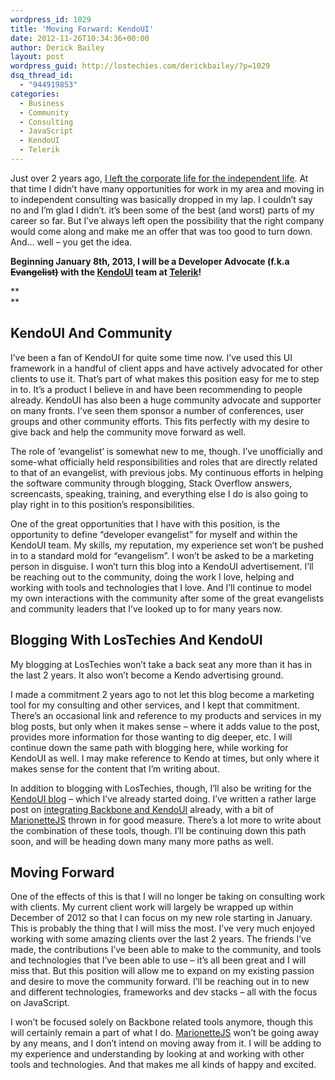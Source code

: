 ```yaml
---
wordpress_id: 1029
title: 'Moving Forward: KendoUI'
date: 2012-11-26T10:34:36+00:00
author: Derick Bailey
layout: post
wordpress_guid: http://lostechies.com/derickbailey/?p=1029
dsq_thread_id:
  - "944919853"
categories:
  - Business
  - Community
  - Consulting
  - JavaScript
  - KendoUI
  - Telerik
---
```

Just over 2 years ago, [I left the corporate life for the independent life](http://lostechies.com/derickbailey/2010/11/01/becoming-an-independent-consultant/). At that time I didn&#8217;t have many opportunities for work in my area and moving in to independent consulting was basically dropped in my lap. I couldn&#8217;t say no and I&#8217;m glad I didn&#8217;t. it&#8217;s been some of the best (and worst) parts of my career so far. But I&#8217;ve always left open the possibility that the right company would come along and make me an offer that was too good to turn down. And… well &#8211; you get the idea.

 

**Beginning January 8th, 2013, I will be a Developer Advocate (f.k.a **<span style="text-decoration: line-through;"><strong>Evangelist)</strong></span>** with the [KendoUI](http://www.kendoui.com/) team at [Telerik](http://www.telerik.com/)!**

**  
** 

## KendoUI And Community

I&#8217;ve been a fan of KendoUI for quite some time now. I&#8217;ve used this UI framework in a handful of client apps and have actively advocated for other clients to use it. That&#8217;s part of what makes this position easy for me to step in to. It&#8217;s a product I believe in and have been recommending to people already. KendoUI has also been a huge community advocate and supporter on many fronts. I&#8217;ve seen them sponsor a number of conferences, user groups and other community efforts. This fits perfectly with my desire to give back and help the community move forward as well.

The role of &#8216;evangelist&#8217; is somewhat new to me, though. I&#8217;ve unofficially and some-what officially held responsibilities and roles that are directly related to that of an evangelist, with previous jobs. My continuous efforts in helping the software community through blogging, Stack Overflow answers, screencasts, speaking, training, and everything else I do is also going to play right in to this position&#8217;s responsibilities. 

One of the great opportunities that I have with this position, is the opportunity to define &#8220;developer evangelist&#8221; for myself and within the KendoUI team. My skills, my reputation, my experience set won&#8217;t be pushed in to a standard mold for &#8220;evangelism&#8221;. I won&#8217;t be asked to be a marketing person in disguise. I won&#8217;t turn this blog into a KendoUI advertisement. I&#8217;ll be reaching out to the community, doing the work I love, helping and working with tools and technologies that I love. And I&#8217;ll continue to model my own interactions with the community after some of the great evangelists and community leaders that I&#8217;ve looked up to for many years now.

## Blogging With LosTechies And KendoUI

My blogging at LosTechies won&#8217;t take a back seat any more than it has in the last 2 years. It also won&#8217;t become a Kendo advertising ground.

I made a commitment 2 years ago to not let this blog become a marketing tool for my consulting and other services, and I kept that commitment. There&#8217;s an occasional link and reference to my products and services in my blog posts, but only when it makes sense &#8211; where it adds value to the post, provides more information for those wanting to dig deeper, etc. I will continue down the same path with blogging here, while working for KendoUI as well. I may make reference to Kendo at times, but only where it makes sense for the content that I&#8217;m writing about.

In addition to blogging with LosTechies, though, I&#8217;ll also be writing for the [KendoUI blog](http://www.kendoui.com/blogs.aspx) &#8211; which I&#8217;ve already started doing. I&#8217;ve written a rather large post on [integrating Backbone and KendoUI](http://www.kendoui.com/blogs/teamblog/posts/12-11-26/backbone_and_kendo_ui_a_beautiful_combination.aspx) already, with a bit of [MarionetteJS](http://marionettejs.com) thrown in for good measure. There&#8217;s a lot more to write about the combination of these tools, though. I&#8217;ll be continuing down this path soon, and will be heading down many many more paths as well.

## Moving Forward

One of the effects of this is that I will no longer be taking on consulting work with clients. My current client work will largely be wrapped up within December of 2012 so that I can focus on my new role starting in January. This is probably the thing that I will miss the most. I&#8217;ve very much enjoyed working with some amazing clients over the last 2 years. The friends I&#8217;ve made, the contributions I&#8217;ve been able to make to the community, and tools and technologies that I&#8217;ve been able to use &#8211; it&#8217;s all been great and I will miss that. But this position will allow me to expand on my existing passion and desire to move the community forward. I&#8217;ll be reaching out in to new and different technologies, frameworks and dev stacks &#8211; all with the focus on JavaScript.

I won&#8217;t be focused solely on Backbone related tools anymore, though this will certainly remain a part of what I do. [MarionetteJS](http://marionettejs.com) won&#8217;t be going away by any means, and I don&#8217;t intend on moving away from it. I will be adding to my experience and understanding by looking at and working with other tools and technologies. And that makes me all kinds of happy and excited.